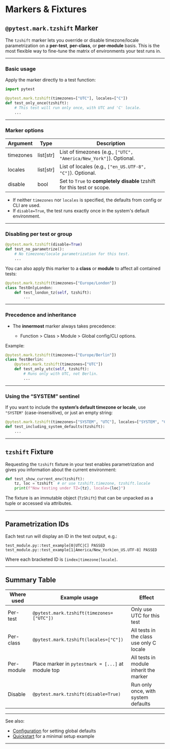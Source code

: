 # Markers & Fixtures

## `@pytest.mark.tzshift` Marker

The `tzshift` marker lets you override or disable timezone/locale parametrization on a **per-test**, **per-class**, or **per-module** basis.
This is the most flexible way to fine-tune the matrix of environments your test runs in.

---

### Basic usage

Apply the marker directly to a test function:

```python
import pytest

@pytest.mark.tzshift(timezones=["UTC"], locales=["C"])
def test_only_once(tzshift):
    # This test will run only once, with UTC and 'C' locale.
    ...
```

---

### Marker options

| Argument  | Type       | Description                                                             |
| --------- | ---------- | ----------------------------------------------------------------------- |
| timezones | list\[str] | List of timezones (e.g., `["UTC", "America/New_York"]`). Optional.      |
| locales   | list\[str] | List of locales (e.g., `["en_US.UTF-8", "C"]`). Optional.               |
| disable   | bool       | Set to `True` to **completely disable** tzshift for this test or scope. |

* If neither `timezones` nor `locales` is specified, the defaults from config or CLI are used.
* If `disable=True`, the test runs exactly once in the system's default environment.

---

### Disabling per test or group

```python
@pytest.mark.tzshift(disable=True)
def test_no_parametrize():
    # No timezone/locale parametrization for this test.
    ...
```

You can also apply this marker to a **class** or **module** to affect all contained tests:

```python
@pytest.mark.tzshift(timezones=["Europe/London"])
class TestOnlyLondon:
    def test_london_tz(self, tzshift):
        ...
```

---

### Precedence and inheritance

* The **innermost** marker always takes precedence:

  * Function > Class > Module > Global config/CLI options.

Example:

```python
@pytest.mark.tzshift(timezones=["Europe/Berlin"])
class TestBerlin:
    @pytest.mark.tzshift(timezones=["UTC"])
    def test_only_utc(self, tzshift):
        # Runs only with UTC, not Berlin.
        ...
```

---

### Using the “SYSTEM” sentinel

If you want to include the **system’s default timezone or locale**, use `"SYSTEM"` (case-insensitive), or just an empty string:

```python
@pytest.mark.tzshift(timezones=["SYSTEM", "UTC"], locales=["SYSTEM", "C"])
def test_including_system_defaults(tzshift):
    ...
```

---

## `tzshift` Fixture

Requesting the `tzshift` fixture in your test enables parametrization and gives you information about the current environment:

```python
def test_show_current_env(tzshift):
    tz, loc = tzshift  # or use tzshift.timezone, tzshift.locale
    print(f"Now testing under TZ={tz}, locale={loc}")
```

The fixture is an immutable object (`TzShift`) that can be unpacked as a tuple or accessed via attributes.

---

## Parametrization IDs

Each test run will display an ID in the test output, e.g.:

```
test_module.py::test_example[0|UTC|C] PASSED
test_module.py::test_example[1|America/New_York|en_US.UTF-8] PASSED
```

Where each bracketed ID is `[index|timezone|locale]`.

---

## Summary Table

| Where used | Example usage                                      | Effect                                   |
| ---------- | -------------------------------------------------- | ---------------------------------------- |
| Per-test   | `@pytest.mark.tzshift(timezones=["UTC"])`          | Only use UTC for this test               |
| Per-class  | `@pytest.mark.tzshift(locales=["C"])`              | All tests in the class use only C locale |
| Per-module | Place marker in `pytestmark = [...]` at module top | All tests in module inherit the marker   |
| Disable    | `@pytest.mark.tzshift(disable=True)`               | Run only once, with system defaults      |

---

See also:

* [Configuration](configuration.md) for setting global defaults
* [Quickstart](quickstart.md) for a minimal setup example

---
